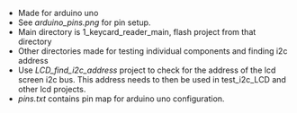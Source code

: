 - Made for arduino uno
- See _arduino_pins.png_ for pin setup.
- Main directory is 1_keycard_reader_main, flash project from that directory
- Other directories made for testing individual components and finding i2c address
- Use _LCD_find_i2c_address_ project to check for the address of the lcd screen i2c bus. This address needs to then be used
in test_i2c_LCD and other lcd projects.
- _pins.txt_ contains pin map for arduino uno configuration.